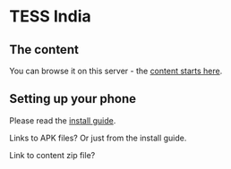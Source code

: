 # TESS India

## The content

You can browse it on this server - the [content starts here](tess.html).

## Setting up your phone

Please read the [install guide](install-guide.html).

Links to APK files? Or just from the install guide.

Link to content zip file?

